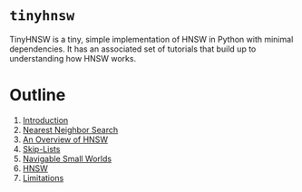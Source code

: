 # `tinyhnsw`

TinyHNSW is a tiny, simple implementation of HNSW in Python with minimal dependencies.
It has an associated set of tutorials that build up to understanding how HNSW works.

# Outline

1. [Introduction](chapters/0_introduction.md)
2. [Nearest Neighbor Search](chapters/1_nearest_neighbor_search.md)
3. [An Overview of HNSW](chapters/2_hnsw_overview.md)
4. [Skip-Lists](chapters/3_skip_lists.md)
5. [Navigable Small Worlds](chapters/4_navigable_small_worlds.md)
6. [HNSW](chapters/5_hnsw.md)
7. [Limitations](chapters/6_limitations.md)